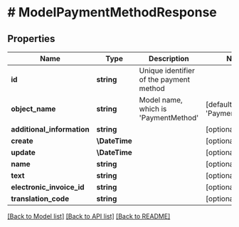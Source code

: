 # # ModelPaymentMethodResponse

## Properties

Name | Type | Description | Notes
------------ | ------------- | ------------- | -------------
**id** | **string** | Unique identifier of the payment method |
**object_name** | **string** | Model name, which is &#39;PaymentMethod&#39; | [default to 'PaymentMethod']
**additional_information** | **string** |  | [optional]
**create** | **\DateTime** |  | [optional]
**update** | **\DateTime** |  | [optional]
**name** | **string** |  | [optional]
**text** | **string** |  | [optional]
**electronic_invoice_id** | **string** |  | [optional]
**translation_code** | **string** |  | [optional]

[[Back to Model list]](../../README.md#models) [[Back to API list]](../../README.md#endpoints) [[Back to README]](../../README.md)
